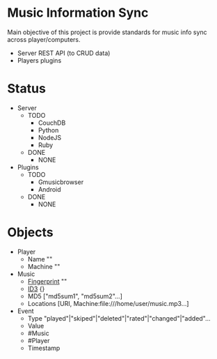 # Music Information Sync

Main objective of this project is provide standards for music info sync across player/computers.

- Server REST API (to CRUD data)
- Players plugins

# Status

- Server
  - TODO
    - CouchDB
    - Python
    - NodeJS
    - Ruby
  - DONE
    - NONE
- Plugins
  - TODO
    - Gmusicbrowser
    - Android
  - DONE
    - NONE

# Objects

- Player
  - Name ""
  - Machine ""
- Music
  - [Fingerprint](https://acoustid.org/fingerprinter) ""
  - [ID3](http://id3.org/) {}
  - MD5 ["md5sum1", "md5sum2"...]
  - Locations [URI, Machine:file:///home/user/music.mp3...]
- Event
  - Type "played"|"skiped"|"deleted"|"rated"|"changed"|"added"...
  - Value
  - #Music
  - #Player
  - Timestamp
